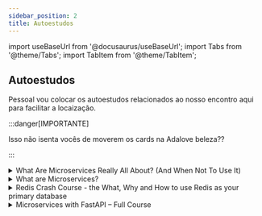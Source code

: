 ```yaml
---
sidebar_position: 2
title: Autoestudos
---
```


import useBaseUrl from '@docusaurus/useBaseUrl';
import Tabs from '@theme/Tabs';
import TabItem from '@theme/TabItem';

## Autoestudos

Pessoal vou colocar os autoestudos relacionados ao nosso encontro aqui para facilitar a locaização.

:::danger[IMPORTANTE]

Isso não isenta vocês de moverem os cards na Adalove beleza??

:::

<details> 
        <summary mdxType="summary">	What Are Microservices Really All About? (And When Not To Use It)</summary>

        - https://www.youtube.com/watch?v=lTAcCNbJ7KE
</details> 

<details> 
        <summary mdxType="summary">	What are Microservices?</summary>

        - https://www.youtube.com/watch?v=j3XufmvEMiM
</details> 

<details> 
        <summary mdxType="summary">	Redis Crash Course - the What, Why and How to use Redis as your primary database</summary>

        - https://www.youtube.com/watch?v=OqCK95AS-YE
</details> 

<details> 
        <summary mdxType="summary">	Microservices with FastAPI – Full Course</summary>

        - https://www.youtube.com/watch?v=Cy9fAvsXGZA
</details> 